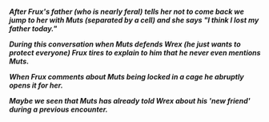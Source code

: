 ***After Frux's father (who is nearly feral) tells her not to come back we jump to her with Muts (separated by a cell) and she says "I think I lost my father today."***

***During this conversation when Muts defends Wrex (he just wants to protect everyone) Frux tires to explain to him that he never even mentions Muts.***

***When Frux comments about Muts being locked in a cage he abruptly opens it for her.***

***Maybe we seen that Muts has already told Wrex about his 'new friend' during a previous encounter.***